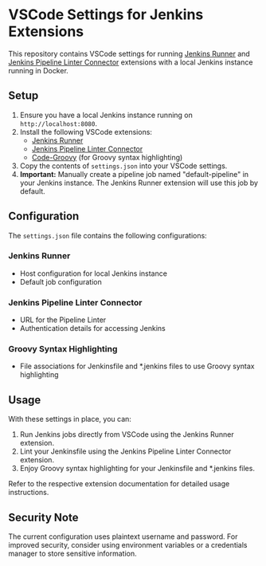# VSCode Settings for Jenkins Extensions

This repository contains VSCode settings for running [Jenkins Runner](https://marketplace.visualstudio.com/items?itemName=dave-hagedorn.jenkins-runner) and [Jenkins Pipeline Linter Connector](https://marketplace.visualstudio.com/items?itemName=janjoerke.jenkins-pipeline-linter-connector) extensions with a local Jenkins instance running in Docker.

## Setup

1. Ensure you have a local Jenkins instance running on `http://localhost:8080`.
2. Install the following VSCode extensions:
   - [Jenkins Runner](https://marketplace.visualstudio.com/items?itemName=dave-hagedorn.jenkins-runner)
   - [Jenkins Pipeline Linter Connector](https://marketplace.visualstudio.com/items?itemName=janjoerke.jenkins-pipeline-linter-connector)
   - [Code-Groovy](https://marketplace.visualstudio.com/items?itemName=NicolasVuillamy.vscode-groovy-lint) (for Groovy syntax highlighting)
3. Copy the contents of `settings.json` into your VSCode settings.
4. **Important:** Manually create a pipeline job named "default-pipeline" in your Jenkins instance. The Jenkins Runner extension will use this job by default.

## Configuration

The `settings.json` file contains the following configurations:

### Jenkins Runner
- Host configuration for local Jenkins instance
- Default job configuration

### Jenkins Pipeline Linter Connector
- URL for the Pipeline Linter
- Authentication details for accessing Jenkins

### Groovy Syntax Highlighting
- File associations for Jenkinsfile and *.jenkins files to use Groovy syntax highlighting

## Usage

With these settings in place, you can:

1. Run Jenkins jobs directly from VSCode using the Jenkins Runner extension.
2. Lint your Jenkinsfile using the Jenkins Pipeline Linter Connector extension.
3. Enjoy Groovy syntax highlighting for your Jenkinsfile and *.jenkins files.

Refer to the respective extension documentation for detailed usage instructions.

## Security Note

The current configuration uses plaintext username and password. For improved security, consider using environment variables or a credentials manager to store sensitive information.

